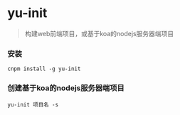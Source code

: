 # yu-init
>构建web前端项目，或基于koa的nodejs服务器端项目

### 安装
```
cnpm install -g yu-init
```


### 创建基于koa的nodejs服务器端项目
```
yu-init 项目名 -s
```



